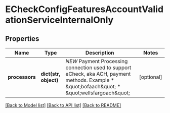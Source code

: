 # ECheckConfigFeaturesAccountValidationServiceInternalOnly

## Properties
Name | Type | Description | Notes
------------ | ------------- | ------------- | -------------
**processors** | **dict(str, object)** | *NEW* Payment Processing connection used to support eCheck, aka ACH, payment methods. Example * \&quot;bofaach\&quot; * \&quot;wellsfargoach\&quot;  | [optional] 

[[Back to Model list]](../README.md#documentation-for-models) [[Back to API list]](../README.md#documentation-for-api-endpoints) [[Back to README]](../README.md)


